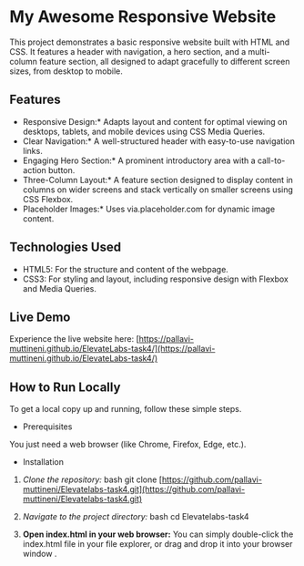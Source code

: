 # My Awesome Responsive Website

This project demonstrates a basic responsive website built with HTML and CSS. It features a header with navigation, a hero section, and a multi-column feature section, all designed to adapt gracefully to different screen sizes, from desktop to mobile.
## Features

* Responsive Design:* Adapts layout and content for optimal viewing on desktops, tablets, and mobile devices using CSS Media Queries.
* Clear Navigation:* A well-structured header with easy-to-use navigation links.
* Engaging Hero Section:* A prominent introductory area with a call-to-action button.
* Three-Column Layout:* A feature section designed to display content in columns on wider screens and stack vertically on smaller screens using CSS Flexbox.
* Placeholder Images:* Uses via.placeholder.com for dynamic image content.
## Technologies Used

* HTML5: For the structure and content of the webpage.
* CSS3: For styling and layout, including responsive design with Flexbox and Media Queries.
## Live Demo

Experience the live website here: [https://pallavi-muttineni.github.io/ElevateLabs-task4/](https://pallavi-muttineni.github.io/ElevateLabs-task4/)
## How to Run Locally

To get a local copy up and running, follow these simple steps.

* Prerequisites

You just need a web browser (like Chrome, Firefox, Edge, etc.).

* Installation

1.  *Clone the repository:*
    bash
    git clone [https://github.com/pallavi-muttineni/Elevatelabs-task4.git](https://github.com/pallavi-muttineni/Elevatelabs-task4.git)
    
2.  *Navigate to the project directory:*
    bash
    cd Elevatelabs-task4
    
3.  **Open index.html in your web browser:**
    You can simply double-click the index.html file in your file explorer, or drag and drop it into your browser window .
    
